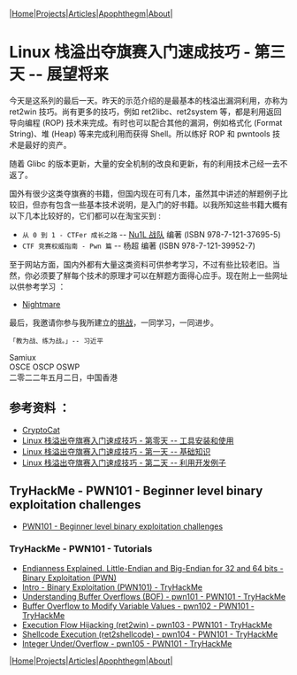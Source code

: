 |[Home](/README.md)|[Projects](/projects.md)|[Articles](/articles.md)|[Apophthegm](/apophthegm.md)|[About](/about.md)|

# Linux 栈溢出夺旗赛入门速成技巧 - 第三天 -- 展望将来

今天是这系列的最后一天。昨天的示范介绍的是最基本的栈溢出漏洞利用，亦称为 ret2win 技巧。尚有更多的技巧，例如 ret2libc、ret2system  等，都是利用返回导向编程 (ROP) 技术来完成。有时也可以配合其他的漏洞，例如格式化 (Format String)、堆 (Heap) 等来完成利用而获得 Shell。所以练好 ROP 和 pwntools 技术是最好的资产。

随着 Glibc 的版本更新，大量的安全机制的改良和更新，有的利用技术己经一去不返了。

国外有很少这类夺旗赛的书籍，但国内现在可有几本，虽然其中讲述的觧题例子比较旧，但亦有包含一些基本技术说明，是入门的好书籍。以我所知这些书籍大概有以下几本比较好的，它们都可以在淘宝买到 :

- ```从 0 到 1 - CTFer 成长之路``` -- [Nu1L 战队]( https://www.nu1l.com/#/) 编著  (ISBN 978-7-121-37695-5)  
- ```CTF 竞赛权威指南 - Pwn 篇``` -- 杨超 编著  (ISBN 978-7-121-39952-7)  

至于网站方面，国内外都有大量这类资料可供参考学习，不过有些比较老旧。当然，你必须要了觧每个技术的原理才可以在觧题方面得心应手。现在附上一些网址以供参考学习 ：

- [Nightmare](https://guyinatuxedo.github.io/)  

最后，我邀请你参与我所建立的[挑战](/ctf-pwn.md)，一同学习，一同进步。

```「教为战、练为战。」-- 习近平```

Samiux   
OSCE  OSCP  OSWP   
二零二二年五月二日，中国香港   

## 参考资料 ：

- [CryptoCat](https://www.youtube.com/channel/UCEeuul0q7C8Zs5C8rc4REFQ)  
- [Linux 栈溢出夺旗赛入门速成技巧 - 第零天 -- 工具安装和使用](pwn_bof_quick_start_00.md)  
- [Linux 栈溢出夺旗赛入门速成技巧 - 第一天 -- 基础知识](/pwn_bof_quick_start_01.md)  
- [Linux 栈溢出夺旗赛入门速成技巧 - 第二天 -- 利用开发例子](/pwn_bof_quick_start_02.md)  

## TryHackMe - PWN101 - Beginner level binary exploitation challenges

- [PWN101 - Beginner level binary exploitation challenges](https://tryhackme.com/room/pwn101)  

### TryHackMe - PWN101 - Tutorials

- [Endianness Explained. Little-Endian and Big-Endian for 32 and 64 bits - Binary Exploitation (PWN)](https://www.youtube.com/watch?v=T8E_JRqN0fY)  
- [Intro - Binary Exploitation (PWN101) - TryHackMe](https://www.youtube.com/watch?v=8FEYdpZdftQ)  
- [Understanding Buffer Overflows (BOF) - pwn101 - PWN101 - TryHackMe](https://www.youtube.com/watch?v=0_merdYty4Y)  
- [Buffer Overflow to Modify Variable Values - pwn102 - PWN101 - TryHackMe](https://www.youtube.com/watch?v=DiyFDCuyPqg)  
- [Execution Flow Hijacking (ret2win) - pwn103 - PWN101 - TryHackMe](https://www.youtube.com/watch?v=-VUtXwDm5yQ)  
- [Shellcode Execution (ret2shellcode) - pwn104 - PWN101 - TryHackMe](https://www.youtube.com/watch?v=6Yiupj3XHrM)  
- [Integer Under/Overflow - pwn105 - PWN101 - TryHackMe](https://www.youtube.com/watch?v=Mfaq4PW8H1I)  

|[Home](/README.md)|[Projects](/projects.md)|[Articles](/articles.md)|[Apophthegm](/apophthegm.md)|[About](/about.md)|
